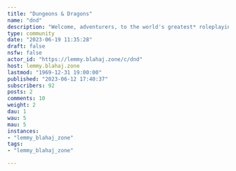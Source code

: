 ```yaml
---
title: "Dungeons & Dragons" 
name: "dnd"
description: "Welcome, adventurers, to the world's greatest* roleplaying game!*Terms and conditions may apply"
type: community
date: "2023-06-19 11:35:28"
draft: false
nsfw: false
actor_id: "https://lemmy.blahaj.zone/c/dnd"
host: lemmy.blahaj.zone
lastmod: "1969-12-31 19:00:00"
published: "2023-06-12 17:40:37"
subscribers: 92
posts: 2
comments: 10
weight: 2
dau: 1
wau: 5
mau: 5
instances:
- "lemmy_blahaj_zone"
tags: 
- "lemmy_blahaj_zone"

---
```

